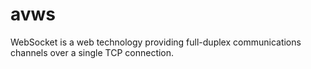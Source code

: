 avws
====

WebSocket is a web technology providing full-duplex communications channels over a single TCP connection.
